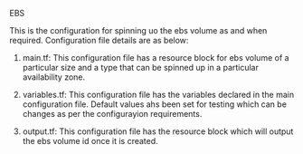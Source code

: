 EBS

This is the configuration for spinning uo the ebs volume as and when required.
Configuration file details are as below:

1. main.tf: This configuration file has a resource block for ebs volume of a particular size and a type that can be spinned up in a particular availability zone.

2. variables.tf: This configuration file has the variables declared in the main configuration file. Default values ahs been set for testing which can be changes as per the configurayion requirements.

3. output.tf: This configuration file has the resource block which will output the ebs volume id once it is created.